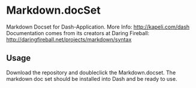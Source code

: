 Markdown.docSet
===============

Markdown Docset for Dash-Application. More Info: http://kapeli.com/dash
Documentation comes from its creators at Daring Fireball: http://daringfireball.net/projects/markdown/syntax

Usage
-----

Download the repository and doubleclick the Markdown.docset. The markdown doc set should be installed into Dash and be ready to use. 



